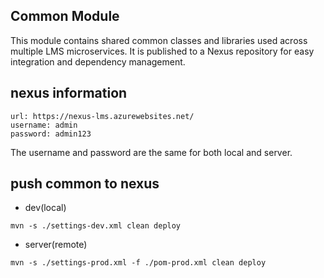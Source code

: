 ## Common Module

This module contains shared common classes and libraries used across multiple LMS microservices. It is published to a Nexus repository for easy integration and dependency management.

## nexus information
```
url: https://nexus-lms.azurewebsites.net/
username: admin
password: admin123
```
The username and password are the same for both local and server.

## push common to nexus
- dev(local)
```
mvn -s ./settings-dev.xml clean deploy
```
- server(remote)
```
mvn -s ./settings-prod.xml -f ./pom-prod.xml clean deploy
```